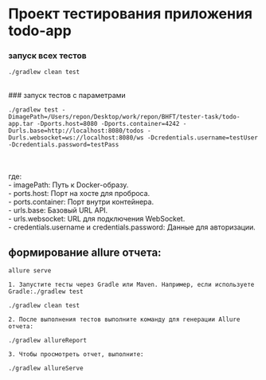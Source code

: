 # Проект тестирования приложения todo-app
### запуск всех тестов

```
./gradlew clean test
 ```
<br>
### запуск тестов с параметрами

```
./gradlew test -DimagePath=/Users/repon/Desktop/work/repon/BHFT/tester-task/todo-app.tar -Dports.host=8080 -Dports.container=4242 -Durls.base=http://localhost:8080/todos -Durls.websocket=ws://localhost:8080/ws -Dcredentials.username=testUser -Dcredentials.password=testPass
```
<br>
<br> где:
<br>- imagePath: Путь к Docker-образу.
<br>- ports.host: Порт на хосте для проброса.
<br>- ports.container: Порт внутри контейнера.
<br>- urls.base: Базовый URL API.
<br>- urls.websocket: URL для подключения WebSocket.
<br>- credentials.username и credentials.password: Данные для авторизации.

## формирование allure отчета:
```
allure serve
```

	1. Запустите тесты через Gradle или Maven. Например, если используете Gradle:./gradlew test
```
./gradlew clean test
```
	2. После выполнения тестов выполните команду для генерации Allure отчета:
```
./gradlew allureReport
```
	3. Чтобы просмотреть отчет, выполните:
```
./gradlew allureServe
```